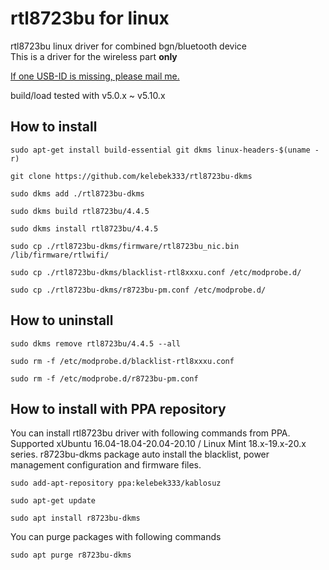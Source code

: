 rtl8723bu for linux
===================

rtl8723bu linux driver for combined bgn/bluetooth device  
This is a driver for the wireless part **only**

<u>If one USB-ID is missing, please mail me.</u>  

build/load tested with v5.0.x ~ v5.10.x 

## How to install

`sudo apt-get install build-essential git dkms linux-headers-$(uname -r)`

`git clone https://github.com/kelebek333/rtl8723bu-dkms`

`sudo dkms add ./rtl8723bu-dkms`

`sudo dkms build rtl8723bu/4.4.5`

`sudo dkms install rtl8723bu/4.4.5`

`sudo cp ./rtl8723bu-dkms/firmware/rtl8723bu_nic.bin /lib/firmware/rtlwifi/`

`sudo cp ./rtl8723bu-dkms/blacklist-rtl8xxxu.conf /etc/modprobe.d/`

`sudo cp ./rtl8723bu-dkms/r8723bu-pm.conf /etc/modprobe.d/`


## How to uninstall

`sudo dkms remove rtl8723bu/4.4.5 --all`

`sudo rm -f /etc/modprobe.d/blacklist-rtl8xxxu.conf`

`sudo rm -f /etc/modprobe.d/r8723bu-pm.conf`


## How to install with PPA repository

You can install rtl8723bu driver with following commands from PPA. Supported xUbuntu 16.04-18.04-20.04-20.10 / Linux Mint 18.x-19.x-20.x series. r8723bu-dkms package auto install the blacklist, power management configuration and firmware files.

`sudo add-apt-repository ppa:kelebek333/kablosuz`

`sudo apt-get update`

`sudo apt install r8723bu-dkms`


You can purge packages with following commands

`sudo apt purge r8723bu-dkms`


